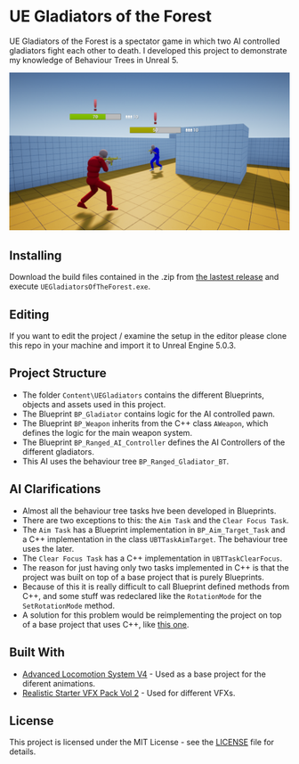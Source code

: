 # UE Gladiators of the Forest
UE Gladiators of the Forest is a spectator game in which two AI controlled gladiators fight each other to death. I developed this project to demonstrate my knowledge of Behaviour Trees in Unreal 5. 

![ProjectDemostration](https://github.com/mariofv/UEGladiatorsOfTheForest/blob/develop/Media/gameplay.png)

## Installing
Download the build files contained in the .zip from [the lastest release](https://github.com/mariofv/UEGladiatorsOfTheForest/releases/tag/v1.0) and execute `UEGladiatorsOfTheForest.exe`.

## Editing
If you want to edit the project / examine the setup in the editor please clone this repo in your machine and import it to Unreal Engine 5.0.3.

## Project Structure
- The folder `Content\UEGladiators` contains the different Blueprints, objects and assets used in this project.
- The Blueprint `BP_Gladiator` contains logic for the AI controlled pawn.
- The Blueprint `BP_Weapon` inherits from the C++ class `AWeapon`, which defines the logic for the main weapon system.
- The Blueprint `BP_Ranged_AI_Controller` defines the AI Controllers of the different gladiators.
- This AI uses the behaviour tree `BP_Ranged_Gladiator_BT`. 

## AI Clarifications
- Almost all the behaviour tree tasks hve been developed in Blueprints.
- There are two exceptions to this: the `Aim Task` and the `Clear Focus Task`.
- The `Aim Task` has a Blueprint implementation in `BP_Aim_Target_Task` and a C++ implementation in the class `UBTTaskAimTarget`. The behaviour tree uses the later.
- The `Clear Focus Task` has a C++ implementation in `UBTTaskClearFocus`.
- The reason for just having only two tasks implemented in C++ is that the project was built on top of a base project that is purely Blueprints.
- Because of this it is really difficult to call Blueprint defined methods from C++, and some stuff was redeclared like the `RotationMode` for the `SetRotationMode` method.
- A solution for this problem would be reimplementing the project on top of a base project that uses C++, like [this one](https://github.com/dyanikoglu/ALS-Community).
   
## Built With
* [Advanced Locomotion System V4](https://www.unrealengine.com/marketplace/en-US/product/advanced-locomotion-system-v1) - Used as a base project for the diferent animations.
* [Realistic Starter VFX Pack Vol 2](https://www.unrealengine.com/marketplace/en-US/item/f489377b0596412fb8806f50b1ae5d8d) - Used for different VFXs.

## License
This project is licensed under the MIT License - see the [LICENSE](https://github.com/mariofv/UEGladiatorsOfTheForest/blob/develop/LICENSE) file for details.
